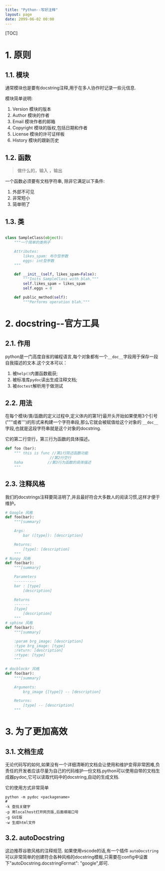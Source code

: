 ```yaml
---
title: "Python--写好注释"
layout: page
date: 2099-06-02 00:00
---
```


[TOC]


# 1. 原则
## 1.1. 模块
通常模块也是要有docstring注释,用于在多人协作时记录一些元信息.

模块简单说明:
1. Version 模块的版本
2. Author 模块的作者
3. Email 模块作者的邮箱
4. Copyright 模块的版权,包括日期和作者
5. License 模块的许可证样板
6. History 模块的跟新历史
   
## 1.2. 函数
> 做什么的，输入 ，输出

一个函数必须要有文档字符串, 除非它满足以下条件:
1. 外部不可见
2. 非常短小
3. 简单明了
## 1.3. 类

```python

class SampleClass(object):
    """一个简单的类例子

    Attributes:
        likes_spam: 布尔型参数
        eggs: int型参数
    """

    def __init__(self, likes_spam=False):
        """Inits SampleClass with blah."""
        self.likes_spam = likes_spam
        self.eggs = 0

    def public_method(self):
        """Performs operation blah."""
```

# 2. docstring--官方工具
##  2.1. 作用
python是一门高度自省的编程语言,每个对象都有一个`__doc__`字段用于保存一段自我描述的文本.这个文本可以：
1. 被`help()`内置函数截获;
2. 被标准库`pydoc`读出生成注释文档;
3. 被`doctest`解析用于做测试

## 2.2. 用法

在每个模块/类/函数的定义过程中,定义体内的第1行最开头开始如果使用3个引号("""或者''')的形式来构建一个字符串段,那么它就会被赋值给这个对象的 `__doc__` 字段,也就是这段字符串就是这个对象的docstring.

它的第二行空行，第三行为函数的具体描述。

```python
def foo (bar):
    """ this is func //第1行简述函数功能
                    //第2行空行
    haha           //第3行为函数的具体描述
    """
```

## 2.3. 注释风格

我们的docstrings注释要简洁明了,并且最好符合大多数人的阅读习惯,这样才便于维护。

```python
# Google 风格
def foo(bar):
    """[summary]

    Args:
        bar ([type]): [description]

    Returns:
        [type]: [description]
    """  
# Nunpy 风格
def foo(bar):
    """[summary]

    Parameters
    ----------
    bar : [type]
        [description]

    Returns
    -------
    [type]
        [description]
    """
# sphinx 风格
def foo(bar):
    """[summary]

    :param brg_image: [description]
    :type brg_image: [type]
    :return: [description]
    :rtype: [type]
    """    

# docblockr 风格
def foo(bar):
    """[summary]

    Arguments:
        brg_image {[type]} -- [description]

    Returns:
        [type] -- [description]
    """        

```





# 3. 为了更加高效


    
## 3.1. 文档生成
无论代码写的如何,如果没有一个详细清晰的文档会让使用和维护变得非常困难,负责任的开发者应该尽量为自己的代码维护一份文档.python可以使用自带的文档生成器pydoc,它可以读取代码中的docstring,自动的生成文档.

它的使用方式非常简单

```shell 
python -m pydoc <packagename>
# 
-k 查找关键字
-p 用localhost打开网页版,后面填端口号
-g GUI版
-w 生成html文件
```

## 3.2. autoDocstring

这边推荐谷歌风格的注释规范. 如果使用vscode的话,有一个插件 `autoDocstring` 可以非常简单的创建符合各种风格的docstring模板,只需要在config中设置下"autoDocstring.docstringFormat": "google",即可.
